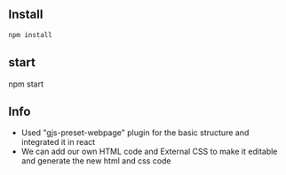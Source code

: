 ## Install
```bash
npm install
```
## start

npm start 


## Info
- Used "gjs-preset-webpage" plugin for the basic structure and integrated it in react
- We can add  our own HTML code and External CSS to make it editable and generate the new html and css code
